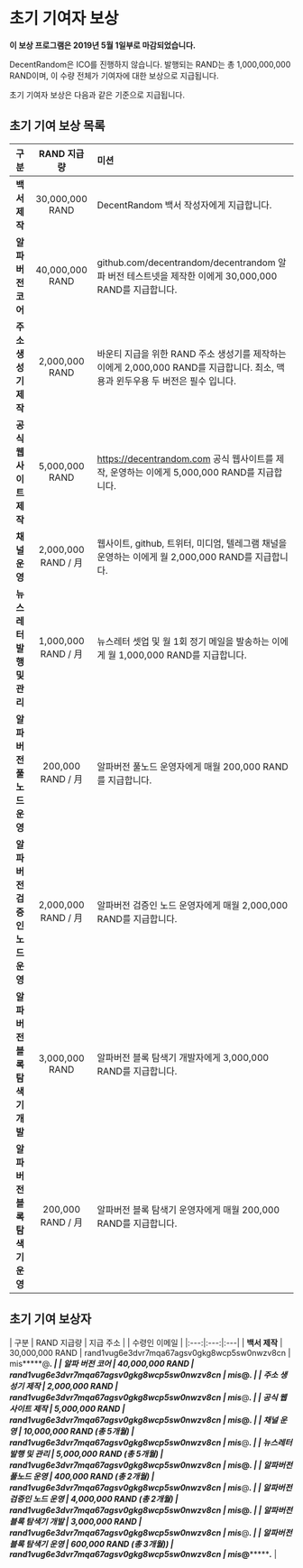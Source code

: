 # 초기 기여자 보상

**이 보상 프로그램은 2019년 5월 1일부로 마감되었습니다.**

DecentRandom은 ICO를 진행하지 않습니다. 발행되는 RAND는 총 1,000,000,000 RAND이며, 이 수량 전체가 기여자에 대한 보상으로 지급됩니다.

초기 기여자 보상은 다음과 같은 기준으로 지급됩니다.

## 초기 기여 보상 목록

| 구분 | RAND 지급량 | 미션 |
|:---:|:---:|:---|
| **백서 제작** | 30,000,000 RAND | DecentRandom 백서 작성자에게 지급합니다. |
| **알파 버전 코어** | 40,000,000 RAND | github.com/decentrandom/decentrandom 알파 버전 테스트넷을 제작한 이에게 30,000,000 RAND를 지급합니다. |
| **주소 생성기 제작** | 2,000,000 RAND | 바운티 지급을 위한 RAND 주소 생성기를 제작하는 이에게 2,000,000 RAND를 지급합니다. 최소, 맥용과 윈두우용 두 버전은 필수 입니다. |
| **공식 웹사이트 제작** | 5,000,000 RAND | <https://decentrandom.com> 공식 웹사이트를 제작, 운영하는 이에게 5,000,000 RAND를 지급합니다. |
| **채널 운영** | 2,000,000 RAND / 月 | 웹사이트, github, 트위터, 미디엄, 텔레그램 채널을 운영하는 이에게 월 2,000,000 RAND를 지급합니다. |
| **뉴스레터 발행 및 관리** | 1,000,000 RAND / 月 | 뉴스레터 셋업 및 월 1회 정기 메일을 발송하는 이에게 월 1,000,000 RAND를 지급합니다. |
| **알파버전 풀노드 운영** | 200,000 RAND / 月 | 알파버전 풀노드 운영자에게 매월 200,000 RAND를 지급합니다. |
| **알파버전 검증인 노드 운영** | 2,000,000 RAND / 月 | 알파버전 검증인 노드 운영자에게 매월 2,000,000 RAND를 지급합니다. |
| **알파버전 블록 탐색기 개발** | 3,000,000 RAND | 알파버전 블록 탐색기 개발자에게 3,000,000 RAND를 지급합니다. |
| **알파버전 블록 탐색기 운영** | 200,000 RAND / 月 | 알파버전 블록 탐색기 운영자에게 매월 200,000 RAND를 지급합니다. |

## 초기 기여 보상자

| 구분 | RAND 지급량 | 지급 주소 | | 수령인 이메일 |
|:---:|:---:|:---|
| **백서 제작** | 30,000,000 RAND | rand1vug6e3dvr7mqa67agsv0gkg8wcp5sw0nwzv8cn | mis*****@************.*** |
| **알파 버전 코어** | 40,000,000 RAND | rand1vug6e3dvr7mqa67agsv0gkg8wcp5sw0nwzv8cn | mis*****@************.*** |
| **주소 생성기 제작** | 2,000,000 RAND | rand1vug6e3dvr7mqa67agsv0gkg8wcp5sw0nwzv8cn | mis*****@************.*** |
| **공식 웹사이트 제작** | 5,000,000 RAND | rand1vug6e3dvr7mqa67agsv0gkg8wcp5sw0nwzv8cn | mis*****@************.*** |
| **채널 운영** | 10,000,000 RAND (총 5개월) | rand1vug6e3dvr7mqa67agsv0gkg8wcp5sw0nwzv8cn | mis*****@************.*** |
| **뉴스레터 발행 및 관리** | 5,000,000 RAND (총 5개월) | rand1vug6e3dvr7mqa67agsv0gkg8wcp5sw0nwzv8cn | mis*****@************.*** |
| **알파버전 풀노드 운영** | 400,000 RAND (총 2개월) | rand1vug6e3dvr7mqa67agsv0gkg8wcp5sw0nwzv8cn | mis*****@************.*** |
| **알파버전 검증인 노드 운영** | 4,000,000 RAND (총 2개월) | rand1vug6e3dvr7mqa67agsv0gkg8wcp5sw0nwzv8cn | mis*****@************.*** |
| **알파버전 블록 탐색기 개발** | 3,000,000 RAND | rand1vug6e3dvr7mqa67agsv0gkg8wcp5sw0nwzv8cn | mis*****@************.*** |
| **알파버전 블록 탐색기 운영** | 600,000 RAND (총 3개월)) | rand1vug6e3dvr7mqa67agsv0gkg8wcp5sw0nwzv8cn | mis*****@************.*** |